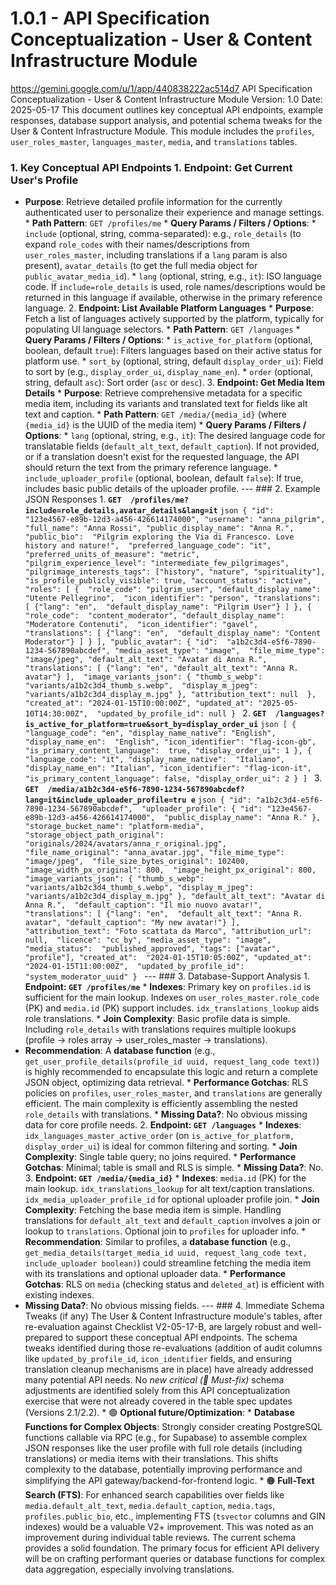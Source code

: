 # 1.0.1 -  API Specification Conceptualization - User & Content Infrastructure Module

  https://gemini.google.com/u/1/app/440838222ac514d7 API Specification 
Conceptualization - User & Content Infrastructure Module Version: 1.0 Date: 
2025-05-17 This document outlines key conceptual API endpoints, example 
responses, database support analysis, and potential schema tweaks for the User 
& Content Infrastructure Module. This module includes the `profiles`, 
`user_roles_master`, `languages_master`, `media`, and `translations` tables. 
### 1. Key Conceptual API Endpoints 1. **Endpoint: Get Current User's Profile** 
* **Purpose**: Retrieve detailed profile information for the currently 
authenticated user to personalize their experience and manage settings. * 
**Path Pattern**: `GET /profiles/me` * **Query Params / Filters / Options**: * 
`include` (optional, string, comma-separated): e.g., `role_details` (to expand 
`role_codes` with their names/descriptions from `user_roles_master`, including 
translations if a `lang` param is also present), `avatar_details` (to get the 
full media object for `public_avatar_media_id`). * `lang` (optional, string, 
e.g., `it`): ISO language code. If `include=role_details` is used, role 
names/descriptions would be returned in this language if available, otherwise 
in the primary reference language. 2. **Endpoint: List Available Platform 
Languages** * **Purpose**: Fetch a list of languages actively supported by the 
platform, typically for populating UI language selectors. * **Path Pattern**: 
`GET /languages` * **Query Params / Filters / Options**: * 
`is_active_for_platform` (optional, boolean, default `true`): Filters languages 
based on their active status for platform use. * `sort_by` (optional, string, 
default `display_order_ui`): Field to sort by (e.g., `display_order_ui`, 
`display_name_en`). * `order` (optional, string, default `asc`): Sort order 
(`asc` or `desc`). 3. **Endpoint: Get Media Item Details** * **Purpose**: 
Retrieve comprehensive metadata for a specific media item, including its 
variants and translated text for fields like alt text and caption. * **Path 
Pattern**: `GET /media/{media_id}` (where `{media_id}` is the UUID of the media 
item) * **Query Params / Filters / Options**: * `lang` (optional, string, e.g., 
`it`): The desired language code for translatable fields (`default_alt_text`, 
`default_caption`). If not provided, or if a translation doesn't exist for the 
requested language, the API should return the text from the primary reference 
language. * `include_uploader_profile` (optional, boolean, default `false`): If 
true, includes basic public details of the uploader profile. --- ### 2. Example 
JSON Responses 1. **`GET 
/profiles/me?include=role_details,avatar_details&lang=it`** ```json { "id": 
"123e4567-e89b-12d3-a456-426614174000", "username": "anna_pilgrim", 
"full_name": "Anna Rossi", "public_display_name": "Anna R.", "public_bio": 
"Pilgrim exploring the Via di Francesco. Love history and nature!", 
"preferred_language_code": "it", "preferred_units_of_measure": "metric", 
"pilgrim_experience_level": "intermediate_few_pilgrimages", 
"pilgrimage_interests_tags": ["history", "nature", "spirituality"], 
"is_profile_publicly_visible": true, "account_status": "active", "roles": [ { 
"role_code": "pilgrim_user", "default_display_name": "Utente Pellegrino", 
"icon_identifier": "person", "translations": [ {"lang": "en", 
"default_display_name": "Pilgrim User"} ] }, { "role_code": 
"content_moderator", "default_display_name": "Moderatore Contenuti", 
"icon_identifier": "gavel", "translations": [ {"lang": "en", 
"default_display_name": "Content Moderator"} ] } ], "public_avatar": { "id": 
"a1b2c3d4-e5f6-7890-1234-567890abcdef", "media_asset_type": "image", 
"file_mime_type": "image/jpeg", "default_alt_text": "Avatar di Anna R.", 
"translations": [ {"lang": "en", "default_alt_text": "Anna R. avatar"} ], 
"image_variants_json": { "thumb_s_webp": "variants/a1b2c3d4_thumb_s.webp", 
"display_m_jpeg": "variants/a1b2c3d4_display_m.jpg" }, "attribution_text": null 
}, "created_at": "2024-01-15T10:00:00Z", "updated_at": "2025-05-10T14:30:00Z", 
"updated_by_profile_id": null } ``` 2. **`GET 
/languages?is_active_for_platform=true&sort_by=display_order_ui`** ```json [ { 
"language_code": "en", "display_name_native": "English", "display_name_en": 
"English", "icon_identifier": "flag-icon-gb", "is_primary_content_language": 
true, "display_order_ui": 1 }, { "language_code": "it", "display_name_native": 
"Italiano", "display_name_en": "Italian", "icon_identifier": "flag-icon-it", 
"is_primary_content_language": false, "display_order_ui": 2 } ] ``` 3. **`GET 
/media/a1b2c3d4-e5f6-7890-1234-567890abcdef?lang=it&include_uploader_profile=tru
e`** ```json { "id": "a1b2c3d4-e5f6-7890-1234-567890abcdef", 
"uploader_profile": { "id": "123e4567-e89b-12d3-a456-426614174000", 
"public_display_name": "Anna R." }, "storage_bucket_name": "platform-media", 
"storage_object_path_original": "originals/2024/avatars/anna_r_original.jpg", 
"file_name_original": "anna_avatar.jpg", "file_mime_type": "image/jpeg", 
"file_size_bytes_original": 102400, "image_width_px_original": 800, 
"image_height_px_original": 800, "image_variants_json": { "thumb_s_webp": 
"variants/a1b2c3d4_thumb_s.webp", "display_m_jpeg": 
"variants/a1b2c3d4_display_m.jpg" }, "default_alt_text": "Avatar di Anna R.", 
"default_caption": "Il mio nuovo avatar!", "translations": [ {"lang": "en", 
"default_alt_text": "Anna R. avatar", "default_caption": "My new avatar!"} ], 
"attribution_text": "Foto scattata da Marco", "attribution_url": null, 
"licence": "cc_by", "media_asset_type": "image", "media_status": 
"published_approved", "tags": ["avatar", "profile"], "created_at": 
"2024-01-15T10:05:00Z", "updated_at": "2024-01-15T11:00:00Z", 
"updated_by_profile_id": "system_moderator_uuid" } ``` --- ### 3. 
Database-Support Analysis 1. **Endpoint: `GET /profiles/me`** * **Indexes**: 
Primary key on `profiles.id` is sufficient for the main lookup. Indexes on 
`user_roles_master.role_code` (PK) and `media.id` (PK) support includes. 
`idx_translations_lookup` aids role translations. * **Join Complexity**: Basic 
profile data is simple. Including `role_details` with translations requires 
multiple lookups (profile -> roles array -> user_roles_master -> translations). 
* **Recommendation**: A **database function** (e.g., 
`get_user_profile_details(profile_id uuid, request_lang_code text)`) is highly 
recommended to encapsulate this logic and return a complete JSON object, 
optimizing data retrieval. * **Performance Gotchas**: RLS policies on 
`profiles`, `user_roles_master`, and `translations` are generally efficient. 
The main complexity is efficiently assembling the nested `role_details` with 
translations. * **Missing Data?**: No obvious missing data for core profile 
needs. 2. **Endpoint: `GET /languages`** * **Indexes**: 
`idx_languages_master_active_order` (on `is_active_for_platform, 
display_order_ui`) is ideal for common filtering and sorting. * **Join 
Complexity**: Single table query; no joins required. * **Performance Gotchas**: 
Minimal; table is small and RLS is simple. * **Missing Data?**: No. 3. 
**Endpoint: `GET /media/{media_id}`** * **Indexes**: `media.id` (PK) for the 
main lookup. `idx_translations_lookup` for alt text/caption translations. 
`idx_media_uploader_profile_id` for optional uploader profile join. * **Join 
Complexity**: Fetching the base media item is simple. Handling translations for 
`default_alt_text` and `default_caption` involves a join or lookup to 
`translations`. Optional join to `profiles` for uploader info. * 
**Recommendation**: Similar to profiles, a **database function** (e.g., 
`get_media_details(target_media_id uuid, request_lang_code text, 
include_uploader boolean)`) could streamline fetching the media item with its 
translations and optional uploader data. * **Performance Gotchas**: RLS on 
`media` (checking status and `deleted_at`) is efficient with existing indexes. 
* **Missing Data?**: No obvious missing fields. --- ### 4. Immediate Schema 
Tweaks (if any) The User & Content Infrastructure module's tables, after 
re-evaluation against Checklist V2-05-17-B, are largely robust and 
well-prepared to support these conceptual API endpoints. The schema tweaks 
identified during those re-evaluations (addition of audit columns like 
`updated_by_profile_id`, `icon_identifier` fields, and ensuring translation 
cleanup mechanisms are in place) have already addressed many potential API 
needs. No *new critical (🔴 Must-fix)* schema adjustments are identified solely 
from this API conceptualization exercise that were not already covered in the 
table spec updates (Versions 2.1/2.2). * 🟢 **Optional future/Optimization**: * 
**Database Functions for Complex Objects**: Strongly consider creating 
PostgreSQL functions callable via RPC (e.g., for Supabase) to assemble complex 
JSON responses like the user profile with full role details (including 
translations) or media items with their translations. This shifts complexity to 
the database, potentially improving performance and simplifying the API 
gateway/backend-for-frontend logic. * 🟠 **Full-Text Search (FTS)**: For 
enhanced search capabilities over fields like `media.default_alt_text`, 
`media.default_caption`, `media.tags`, `profiles.public_bio`, etc., 
implementing FTS (`tsvector` columns and GIN indexes) would be a valuable V2+ 
improvement. This was noted as an improvement during individual table reviews. 
The current schema provides a solid foundation. The primary focus for efficient 
API delivery will be on crafting performant queries or database functions for 
complex data aggregation, especially involving translations. 
